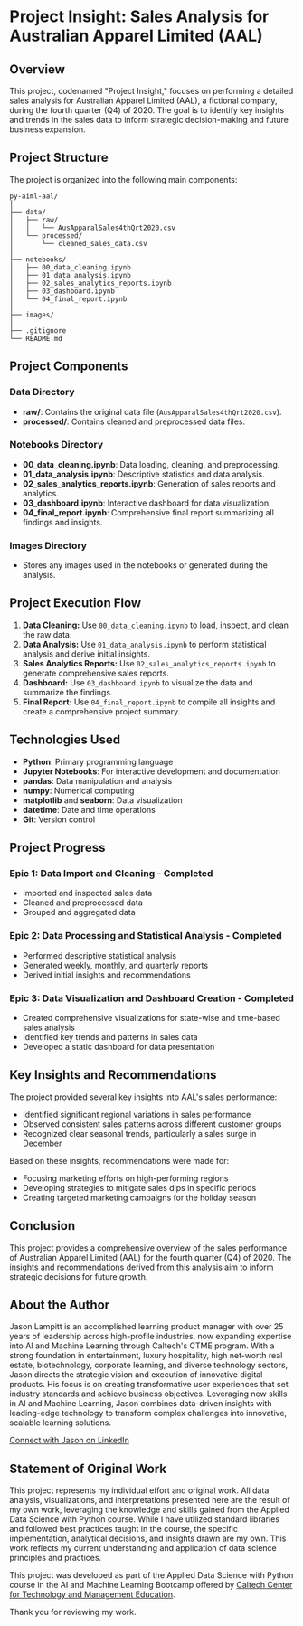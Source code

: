 # Project Insight: Sales Analysis for Australian Apparel Limited (AAL)

## Overview
This project, codenamed "Project Insight," focuses on performing a detailed sales analysis for Australian Apparel Limited (AAL), a fictional company, during the fourth quarter (Q4) of 2020. The goal is to identify key insights and trends in the sales data to inform strategic decision-making and future business expansion.

## Project Structure
The project is organized into the following main components:
```
py-aiml-aal/
│
├── data/
│   ├── raw/
│   │   └── AusApparalSales4thQrt2020.csv
│   └── processed/
│       └── cleaned_sales_data.csv
│
├── notebooks/
│   ├── 00_data_cleaning.ipynb
│   ├── 01_data_analysis.ipynb
│   ├── 02_sales_analytics_reports.ipynb
│   ├── 03_dashboard.ipynb
│   └── 04_final_report.ipynb
│
├── images/
│
├── .gitignore
└── README.md
```

## Project Components

### Data Directory
- **raw/**: Contains the original data file (`AusApparalSales4thQrt2020.csv`).
- **processed/**: Contains cleaned and preprocessed data files.

### Notebooks Directory
- **00_data_cleaning.ipynb**: Data loading, cleaning, and preprocessing.
- **01_data_analysis.ipynb**: Descriptive statistics and data analysis.
- **02_sales_analytics_reports.ipynb**: Generation of sales reports and analytics.
- **03_dashboard.ipynb**: Interactive dashboard for data visualization.
- **04_final_report.ipynb**: Comprehensive final report summarizing all findings and insights.

### Images Directory
- Stores any images used in the notebooks or generated during the analysis.

## Project Execution Flow

1. **Data Cleaning:** Use `00_data_cleaning.ipynb` to load, inspect, and clean the raw data.
2. **Data Analysis:** Use `01_data_analysis.ipynb` to perform statistical analysis and derive initial insights.
3. **Sales Analytics Reports:** Use `02_sales_analytics_reports.ipynb` to generate comprehensive sales reports.
4. **Dashboard:** Use `03_dashboard.ipynb` to visualize the data and summarize the findings.
5. **Final Report:** Use `04_final_report.ipynb` to compile all insights and create a comprehensive project summary.

## Technologies Used

- **Python**: Primary programming language
- **Jupyter Notebooks**: For interactive development and documentation
- **pandas**: Data manipulation and analysis
- **numpy**: Numerical computing
- **matplotlib** and **seaborn**: Data visualization
- **datetime**: Date and time operations
- **Git**: Version control

## Project Progress

### Epic 1: Data Import and Cleaning - Completed
- Imported and inspected sales data
- Cleaned and preprocessed data
- Grouped and aggregated data

### Epic 2: Data Processing and Statistical Analysis - Completed
- Performed descriptive statistical analysis
- Generated weekly, monthly, and quarterly reports
- Derived initial insights and recommendations

### Epic 3: Data Visualization and Dashboard Creation - Completed
- Created comprehensive visualizations for state-wise and time-based sales analysis
- Identified key trends and patterns in sales data
- Developed a static dashboard for data presentation

## Key Insights and Recommendations

The project provided several key insights into AAL's sales performance:
- Identified significant regional variations in sales performance
- Observed consistent sales patterns across different customer groups
- Recognized clear seasonal trends, particularly a sales surge in December

Based on these insights, recommendations were made for:
- Focusing marketing efforts on high-performing regions
- Developing strategies to mitigate sales dips in specific periods
- Creating targeted marketing campaigns for the holiday season

## Conclusion

This project provides a comprehensive overview of the sales performance of Australian Apparel Limited (AAL) for the fourth quarter (Q4) of 2020. The insights and recommendations derived from this analysis aim to inform strategic decisions for future growth.

## About the Author

Jason Lampitt is an accomplished learning product manager with over 25 years of leadership across high-profile industries, now expanding expertise into AI and Machine Learning through Caltech's CTME program. With a strong foundation in entertainment, luxury hospitality, high net-worth real estate, biotechnology, corporate learning, and diverse technology sectors, Jason directs the strategic vision and execution of innovative digital products. His focus is on creating transformative user experiences that set industry standards and achieve business objectives. Leveraging new skills in AI and Machine Learning, Jason combines data-driven insights with leading-edge technology to transform complex challenges into innovative, scalable learning solutions.

[Connect with Jason on LinkedIn](https://www.linkedin.com/in/jlampitt/)

## Statement of Original Work

This project represents my individual effort and original work. All data analysis, visualizations, and interpretations presented here are the result of my own work, leveraging the knowledge and skills gained from the Applied Data Science with Python course. While I have utilized standard libraries and followed best practices taught in the course, the specific implementation, analytical decisions, and insights drawn are my own. This work reflects my current understanding and application of data science principles and practices.

This project was developed as part of the Applied Data Science with Python course in the AI and Machine Learning Bootcamp offered by [Caltech Center for Technology and Management Education](https://ctme.caltech.edu/).

Thank you for reviewing my work.